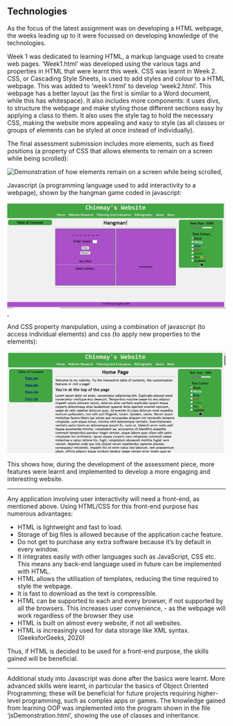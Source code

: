 Technologies
---
As the focus of the latest assignment was on developing a HTML webpage, the weeks leading up to it were focussed on developing knowledge of the technologies. 

Week 1 was dedicated to learning HTML, a markup language used to create web pages. ‘Week1.html’ was developed using the various tags and properties in HTML that were learnt this week.
CSS was learnt in Week 2. CSS, or Cascading Style Sheets, is used to add styles and colour to a HTML webpage. This was added to ‘week1.html’ to develop ‘week2.html’. This webpage has a better layout (as the first is similar to a Word document, while this has whitespace). It also includes more components: it uses divs, to structure the webpage and make styling those different sections easy by applying a class to them. It also uses the style tag to hold the necessary CSS, making the website more appealing and easy to style (as all classes or groups of elements can be styled at once instead of individually). 

The final assessment submission includes more elements, such as fixed positions (a property of CSS that allows elements to remain on a screen while being scrolled):

![Demonstration of how elements remain on a screen while being scrolled](Resources/fixedPositions.gif),

Javascript (a programming language used to add interactivity to a webpage), shown by the hangman game coded in javascript:

![Demonstration of the hangman game](Resources/hangmanDemo.gif),

And CSS property manipulation, using a combination of javascript (to access individual elements) and css (to apply new properties to the elements):

![Demonstration of the text and colour changing properties of the final assessment piece](Resources/textCustomize.gif)

This shows how, during the development of the assessment piece, more features were learnt and implemented to develop a more engaging and interesting website. 
___
Any application involving user interactivity will need a front-end, as mentioned above. Using HTML/CSS for this front-end purpose has numerous advantages: 
 - HTML is lightweight and fast to load. 
 - Storage of big files is allowed because of the application cache feature.
 - Do not get to purchase any extra software because it’s by default in every window.
 - It integrates easily with other languages such as JavaScript, CSS etc. This means any back-end language used in future can be implemented with HTML. 
 - HTML allows the utilisation of templates, reducing the time required to style the webpage.
 - It is fast to download as the text is compressible.
 - HTML can be supported to each and every browser, if not supported by all the browsers. This increases user convenience,  - as the webpage will work regardless of the browser they use
 - HTML is built on almost every website, if not all websites.
 - HTML is increasingly used for data storage like XML syntax.
 (GeeksforGeeks, 2020)

Thus, if HTML is decided to be used for a front-end purpose, the skills gained will be beneficial. 
___
Additional study into Javascript was done after the basics were learnt. More advanced skills were learnt, in particular the basics of Object Oriented Programming; these will be beneficial for future projects requiring higher-level programming, such as complex apps or games. The knowledge gained from learning OOP was implemented into the program shown in the file ‘jsDemonstration.html’, showing the use of classes and inheritance. 